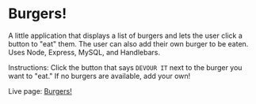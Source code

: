 # Burgers!

A little application that displays a list of burgers and lets the user click a button to "eat" them. The user can also add their own burger to be eaten. Uses Node, Express, MySQL, and Handlebars.

Instructions: Click the button that says `DEVOUR IT` next to the burger you want to "eat." If no burgers are available, add your own!

Live page: [Burgers!](https://cryptic-fjord-51093.herokuapp.com/)